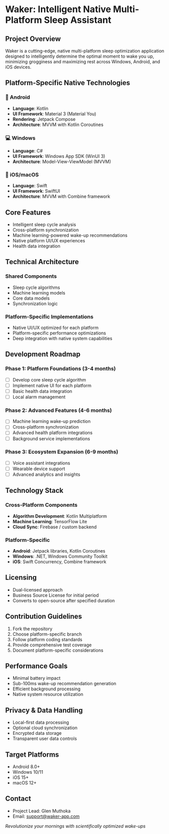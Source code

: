 # Waker: Intelligent Native Multi-Platform Sleep Assistant

## Project Overview
Waker is a cutting-edge, native multi-platform sleep optimization application designed to intelligently determine the optimal moment to wake you up, minimizing grogginess and maximizing rest across Windows, Android, and iOS devices.

## Platform-Specific Native Technologies

### 🤖 Android
- **Language**: Kotlin
- **UI Framework**: Material 3 (Material You)
- **Rendering**: Jetpack Compose
- **Architecture**: MVVM with Kotlin Coroutines

### 💻 Windows
- **Language**: C# 
- **UI Framework**: Windows App SDK (WinUI 3)
- **Architecture**: Model-View-ViewModel (MVVM)

### 🍎 iOS/macOS
- **Language**: Swift
- **UI Framework**: SwiftUI
- **Architecture**: MVVM with Combine framework

## Core Features
- Intelligent sleep cycle analysis
- Cross-platform synchronization
- Machine learning-powered wake-up recommendations
- Native platform UI/UX experiences
- Health data integration

## Technical Architecture

### Shared Components
- Sleep cycle algorithms
- Machine learning models
- Core data models
- Synchronization logic

### Platform-Specific Implementations
- Native UI/UX optimized for each platform
- Platform-specific performance optimizations
- Deep integration with native system capabilities

## Development Roadmap

### Phase 1: Platform Foundations (3-4 months)
- [ ] Develop core sleep cycle algorithm
- [ ] Implement native UI for each platform
- [ ] Basic health data integration
- [ ] Local alarm management

### Phase 2: Advanced Features (4-6 months)
- [ ] Machine learning wake-up prediction
- [ ] Cross-platform synchronization
- [ ] Advanced health platform integrations
- [ ] Background service implementations

### Phase 3: Ecosystem Expansion (6-9 months)
- [ ] Voice assistant integrations
- [ ] Wearable device support
- [ ] Advanced analytics and insights

## Technology Stack

### Cross-Platform Components
- **Algorithm Development**: Kotlin Multiplatform
- **Machine Learning**: TensorFlow Lite
- **Cloud Sync**: Firebase / custom backend

### Platform-Specific
- **Android**: Jetpack libraries, Kotlin Coroutines
- **Windows**: .NET, Windows Community Toolkit
- **iOS**: Swift Concurrency, Combine framework

## Licensing
- Dual-licensed approach
- Business Source License for initial period
- Converts to open-source after specified duration

## Contribution Guidelines
1. Fork the repository
2. Choose platform-specific branch
3. Follow platform coding standards
4. Provide comprehensive test coverage
5. Document platform-specific considerations

## Performance Goals
- Minimal battery impact
- Sub-100ms wake-up recommendation generation
- Efficient background processing
- Native system resource utilization

## Privacy & Data Handling
- Local-first data processing
- Optional cloud synchronization
- Encrypted data storage
- Transparent user data controls

## Target Platforms
- Android 8.0+ 
- Windows 10/11
- iOS 15+
- macOS 12+

## Contact
- Project Lead: Glen Muthoka
- Email: support@waker-app.com

*Revolutionize your mornings with scientifically optimized wake-ups*
